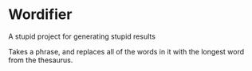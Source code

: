 # Wordifier
A stupid project for generating stupid results

Takes a phrase, and replaces all of the words in it with the longest word from the thesaurus.